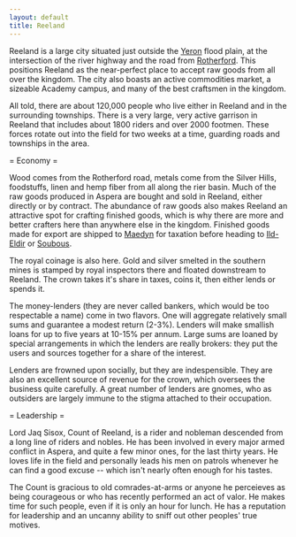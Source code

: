 ```yaml
---
layout: default
title: Reeland
---
```


Reeland is a large city situated just outside the [Yeron](Yeron.html) flood plain, at the intersection of the river highway and the road from [Rotherford](Rotherford.html).  This positions Reeland as the near-perfect place to accept raw goods from all over the kingdom.  The city also boasts an active commodities market, a sizeable Academy campus, and many of the best craftsmen in the kingdom.

All told, there are about 120,000 people who live either in Reeland and in the surrounding townships.  There is a very large, very active garrison in Reeland that includes about 1800 riders and over 2000 footmen.  These forces rotate out into the field for two weeks at a time, guarding roads and townships in the area.  

= Economy =

Wood comes from the Rotherford road, metals come from the Silver Hills, foodstuffs, linen and hemp fiber from all along the rier basin.  Much of the raw goods produced in Aspera are bought and sold in Reeland, either directly or by contract.  The abundance of raw goods also makes Reeland an attractive spot for crafting finished goods, which is why there are more and better crafters here than anywhere else in the kingdom.  Finished goods made for export are shipped to [Maedyn](Maedyn.html) for taxation before heading to [Ild-Eldir](Ild-Eldir.html) or [Soubous](Soubous.html).  

The royal coinage is also here.  Gold and silver smelted in the southern mines is stamped by royal inspectors there and floated downstream to Reeland.  The crown takes it's share in taxes, coins it, then either lends or spends it.  

The money-lenders (they are never called bankers, which would be too respectable a name) come in two flavors.  One will aggregate relatively small sums and guarantee a modest return (2-3%).  Lenders will make smallish loans for up to five years at 10-15% per annum.  Large sums are loaned by special arrangements in which the lenders are really brokers: they put the users and sources together for a share of the interest.  

Lenders are frowned upon socially, but they are indespensible.  They are also an excellent source of revenue for the crown, which oversees the business quite carefully.  A great number of lenders are gnomes, who as outsiders are largely immune to the stigma attached to their occupation.

= Leadership =

Lord Jaq Sisox, Count of Reeland, is a rider and nobleman descended from a long line of riders and nobles.  He has been involved in every major armed conflict in Aspera, and quite a few minor ones, for the last thirty years.  He loves life in the field and personally leads his men on patrols whenever he can find a good excuse -- which isn't nearly often enough for his tastes.

The Count is gracious to old comrades-at-arms or anyone he perceieves as being courageous or who has recently performed an act of valor.  He makes time for such people, even if it is only an hour for lunch.  He has a reputation for leadership and an uncanny ability to sniff out other peoples' true motives.


